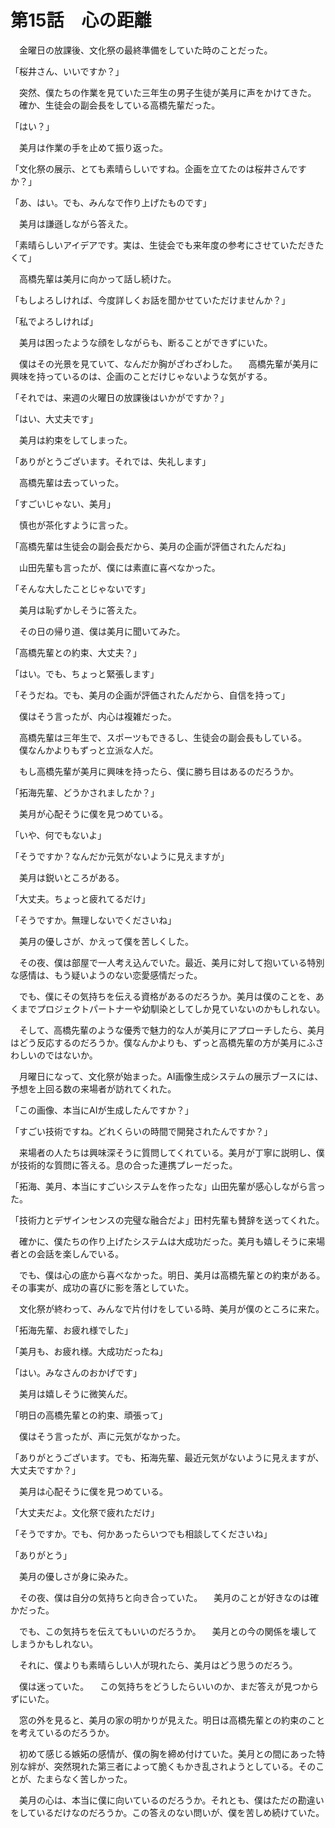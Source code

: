 # 第15話　心の距離

　金曜日の放課後、文化祭の最終準備をしていた時のことだった。

「桜井さん、いいですか？」

　突然、僕たちの作業を見ていた三年生の男子生徒が美月に声をかけてきた。
　確か、生徒会の副会長をしている高橋先輩だった。

「はい？」

　美月は作業の手を止めて振り返った。

「文化祭の展示、とても素晴らしいですね。企画を立てたのは桜井さんですか？」

「あ、はい。でも、みんなで作り上げたものです」

　美月は謙遜しながら答えた。

「素晴らしいアイデアです。実は、生徒会でも来年度の参考にさせていただきたくて」

　高橋先輩は美月に向かって話し続けた。

「もしよろしければ、今度詳しくお話を聞かせていただけませんか？」

「私でよろしければ」

　美月は困ったような顔をしながらも、断ることができずにいた。

　僕はその光景を見ていて、なんだか胸がざわざわした。
　高橋先輩が美月に興味を持っているのは、企画のことだけじゃないような気がする。

「それでは、来週の火曜日の放課後はいかがですか？」

「はい、大丈夫です」

　美月は約束をしてしまった。

「ありがとうございます。それでは、失礼します」

　高橋先輩は去っていった。

「すごいじゃない、美月」

　慎也が茶化すように言った。

「高橋先輩は生徒会の副会長だから、美月の企画が評価されたんだね」

　山田先輩も言ったが、僕には素直に喜べなかった。

「そんな大したことじゃないです」

　美月は恥ずかしそうに答えた。

　その日の帰り道、僕は美月に聞いてみた。

「高橋先輩との約束、大丈夫？」

「はい。でも、ちょっと緊張します」

「そうだね。でも、美月の企画が評価されたんだから、自信を持って」

　僕はそう言ったが、内心は複雑だった。

　高橋先輩は三年生で、スポーツもできるし、生徒会の副会長もしている。
　僕なんかよりもずっと立派な人だ。

　もし高橋先輩が美月に興味を持ったら、僕に勝ち目はあるのだろうか。

「拓海先輩、どうかされましたか？」

　美月が心配そうに僕を見つめている。

「いや、何でもないよ」

「そうですか？なんだか元気がないように見えますが」

　美月は鋭いところがある。

「大丈夫。ちょっと疲れてるだけ」

「そうですか。無理しないでくださいね」

　美月の優しさが、かえって僕を苦しくした。

　その夜、僕は部屋で一人考え込んでいた。最近、美月に対して抱いている特別な感情は、もう疑いようのない恋愛感情だった。

　でも、僕にその気持ちを伝える資格があるのだろうか。美月は僕のことを、あくまでプロジェクトパートナーや幼馴染としてしか見ていないのかもしれない。

　そして、高橋先輩のような優秀で魅力的な人が美月にアプローチしたら、美月はどう反応するのだろうか。僕なんかよりも、ずっと高橋先輩の方が美月にふさわしいのではないか。

　月曜日になって、文化祭が始まった。AI画像生成システムの展示ブースには、予想を上回る数の来場者が訪れてくれた。

「この画像、本当にAIが生成したんですか？」

「すごい技術ですね。どれくらいの時間で開発されたんですか？」

　来場者の人たちは興味深そうに質問してくれている。美月が丁寧に説明し、僕が技術的な質問に答える。息の合った連携プレーだった。

「拓海、美月、本当にすごいシステムを作ったな」山田先輩が感心しながら言った。

「技術力とデザインセンスの完璧な融合だよ」田村先輩も賛辞を送ってくれた。

　確かに、僕たちの作り上げたシステムは大成功だった。美月も嬉しそうに来場者との会話を楽しんでいる。

　でも、僕は心の底から喜べなかった。明日、美月は高橋先輩との約束がある。その事実が、成功の喜びに影を落としていた。

　文化祭が終わって、みんなで片付けをしている時、美月が僕のところに来た。

「拓海先輩、お疲れ様でした」

「美月も、お疲れ様。大成功だったね」

「はい。みなさんのおかげです」

　美月は嬉しそうに微笑んだ。

「明日の高橋先輩との約束、頑張って」

　僕はそう言ったが、声に元気がなかった。

「ありがとうございます。でも、拓海先輩、最近元気がないように見えますが、大丈夫ですか？」

　美月は心配そうに僕を見つめている。

「大丈夫だよ。文化祭で疲れただけ」

「そうですか。でも、何かあったらいつでも相談してくださいね」

「ありがとう」

　美月の優しさが身に染みた。

　その夜、僕は自分の気持ちと向き合っていた。
　美月のことが好きなのは確かだった。

　でも、この気持ちを伝えてもいいのだろうか。
　美月との今の関係を壊してしまうかもしれない。

　それに、僕よりも素晴らしい人が現れたら、美月はどう思うのだろう。

　僕は迷っていた。
　この気持ちをどうしたらいいのか、まだ答えが見つからずにいた。

　窓の外を見ると、美月の家の明かりが見えた。明日は高橋先輩との約束のことを考えているのだろうか。

　初めて感じる嫉妬の感情が、僕の胸を締め付けていた。美月との間にあった特別な絆が、突然現れた第三者によって脆くもかき乱されようとしている。そのことが、たまらなく苦しかった。

　美月の心は、本当に僕に向いているのだろうか。それとも、僕はただの勘違いをしているだけなのだろうか。この答えのない問いが、僕を苦しめ続けていた。